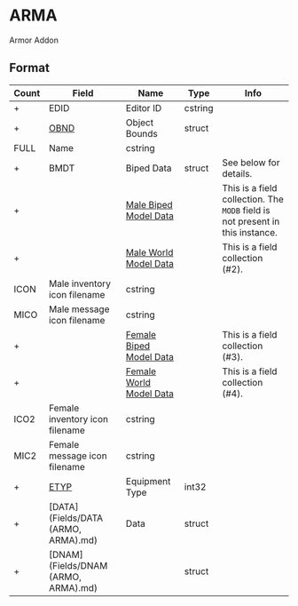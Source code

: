 ARMA
====

Armor Addon

## Format

Count | Field | Name | Type | Info
------|-------|------|------|-----
+ | EDID | Editor ID | cstring |
+ | [OBND](Fields/OBND.md) | Object Bounds | struct |
 | FULL | Name | cstring |
+ | BMDT | Biped Data | struct | See below for details.
+ | | [Male Biped Model Data](Fields/Model.md) | | This is a field collection. The `MODB` field is not present in this instance.
+ | | [Male World Model Data](Fields/Model.md) | | This is a field collection (#2).
 | ICON | Male inventory icon filename | cstring | 
 | MICO | Male message icon filename | cstring |
+ | | [Female Biped Model Data](Fields/Model.md) | | This is a field collection (#3).
+ | | [Female World Model Data](Fields/Model.md) | | This is a field collection (#4).
 | ICO2 | Female inventory icon filename | cstring |
 | MIC2 | Female message icon filename | cstring |
+ | [ETYP](Fields/ETYP.md) | Equipment Type | int32 |
+ | [DATA](Fields/DATA (ARMO, ARMA).md) | Data | struct |
+ | [DNAM](Fields/DNAM (ARMO, ARMA).md) | | struct |

